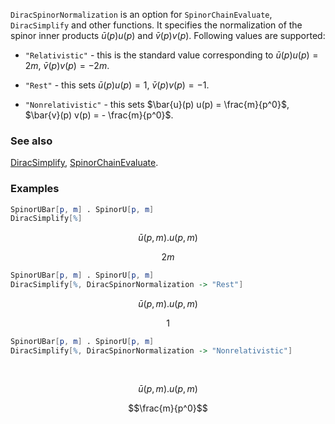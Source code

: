 `DiracSpinorNormalization` is an option for `SpinorChainEvaluate`, `DiracSimplify` and other functions. It specifies the normalization of the spinor inner products $\bar{u}(p) u(p)$ and $\bar{v}(p) v(p)$. Following values are supported: 

- `"Relativistic"` - this is the standard value corresponding to $\bar{u}(p) u(p) = 2 m$, $\bar{v}(p) v(p) = - 2 m$.

- `"Rest"` - this sets $\bar{u}(p) u(p) = 1$, $\bar{v}(p) v(p) = - 1$.

- `"Nonrelativistic"` - this sets $\bar{u}(p) u(p) = \frac{m}{p^0}$, $\bar{v}(p) v(p) = - \frac{m}{p^0}$.

### See also

[DiracSimplify](DiracSimplify), [SpinorChainEvaluate](SpinorChainEvaluate).

### Examples

```mathematica
SpinorUBar[p, m] . SpinorU[p, m]
DiracSimplify[%]
```

$$\bar{u}(p,m).u(p,m)$$

$$2 m$$

```mathematica
SpinorUBar[p, m] . SpinorU[p, m]
DiracSimplify[%, DiracSpinorNormalization -> "Rest"]
```

$$\bar{u}(p,m).u(p,m)$$

$$1$$

```mathematica
SpinorUBar[p, m] . SpinorU[p, m]
DiracSimplify[%, DiracSpinorNormalization -> "Nonrelativistic"] 
  
 

```

$$\bar{u}(p,m).u(p,m)$$

$$\frac{m}{p^0}$$